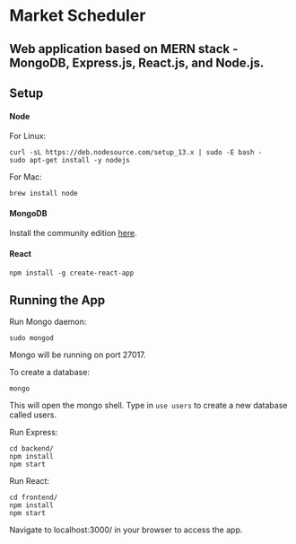 # Market Scheduler
## Web application based on MERN stack - MongoDB, Express.js, React.js, and Node.js.

## Setup

#### Node

For Linux:
```
curl -sL https://deb.nodesource.com/setup_13.x | sudo -E bash -
sudo apt-get install -y nodejs
```

For Mac:
```
brew install node
```

#### MongoDB

Install the community edition [here](https://docs.mongodb.com/manual/installation/#mongodb-community-edition-installation-tutorials).

#### React

```
npm install -g create-react-app
```

## Running the App

Run Mongo daemon:
```
sudo mongod
```
Mongo will be running on port 27017.

To create a database:
```
mongo
```
This will open the mongo shell. Type in ```use users``` to create a new database called users.

Run Express:
```
cd backend/
npm install
npm start
```

Run React:
```
cd frontend/
npm install
npm start
```
Navigate to localhost:3000/ in your browser to access the app.
